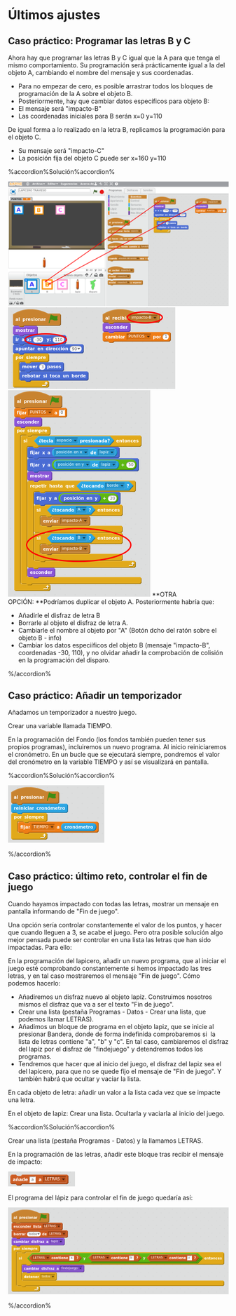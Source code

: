 
# Últimos ajustes

## Caso práctico: Programar las letras B y C

Ahora hay que programar las letras B y C igual que la A para que tenga el mismo comportamiento. Su programación será prácticamente igual a la del objeto A, cambiando el nombre del mensaje y sus coordenadas.

- Para no empezar de cero, es posible arrastrar todos los bloques de programación de la A sobre el objeto B.
- Posteriormente, hay que cambiar datos específicos para objeto B:
- El mensaje será "impacto-B"
- Las coordenadas iniciales para B serán x=0 y=110

De igual forma a lo realizado en la letra B, replicamos la programación para el objeto C.

- Su mensaje será "impacto-C"
- La posición fija del objeto C puede ser x=160 y=110



%accordion%Solución%accordion%

![](img/Seleccion_043.png)
![](img/Seleccion_044.png)
![](img/Seleccion_045.png)
**OTRA OPCIÓN: **Podríamos duplicar el objeto A. Posteriormente habría que:

- Añadirle el disfraz de letra B
- Borrarle al objeto el disfraz de letra A.
- Cambiarle el nombre al objeto por "A" (Botón dcho del ratón sobre el objeto B - info)
- Cambiar los datos especiíficos del objeto B (mensaje "impacto-B", coordenadas -30, 110), y no olvidar añadir la comprobación de colisión en la programación del disparo.

%/accordion%

## Caso práctico: Añadir un temporizador

Añadamos un temporizador a nuestro juego.

Crear una variable llamada TIEMPO.

En la programación del Fondo (los fondos también pueden tener sus propios programas), incluiremos un nuevo programa. Al inicio reiniciaremos el cronómetro. En un bucle que se ejecutará siempre, pondremos el valor del cronómetro en la variable TIEMPO y así se visualizará en pantalla.



%accordion%Solución%accordion%

![](img/Seleccion_050.png)

%/accordion%

## Caso práctico: último reto, controlar el fin de juego

Cuando hayamos impactado con todas las letras, mostrar un mensaje en pantalla informando de "Fin de juego".

Una opción sería controlar constantemente el valor de los puntos, y hacer que cuando lleguen a 3, se acabe el juego. Pero otra posible solución algo mejor pensada puede ser controlar en una lista las letras que han sido impactadas. Para ello:

En la programación del lapicero, añadir un nuevo programa, que al iniciar el juego esté comprobando constantemente si hemos impactado las tres letras, y en tal caso mostraremos el mensaje "Fin de juego". Cómo podemos hacerlo:

- Añadiremos un disfraz nuevo al objeto lapiz. Construimos nosotros mismos el disfraz que va a ser el texto "Fin de juego".
- Crear una lista (pestaña Programas - Datos - Crear una lista, que podemos llamar LETRAS).
- Añadimos un bloque de programa en el objeto lapiz, que se inicie al presionar Bandera, donde de forma indefinida comprobaremos si  la lista de letras contiene "a", "b" y "c". En tal caso, cambiaremos el disfraz del lapiz por el disfraz de "findejuego" y detendremos todos los programas.
- Tendremos que hacer que al inicio del juego, el disfraz del lapiz sea el del lapicero, para que no se quede fijo el mensaje de "Fin de juego". Y también habrá que ocultar y vaciar la lista.

En cada objeto de letra: añadir un valor a la lista cada vez que se impacte una letra.

En el objeto de lapiz: Crear una lista. Ocultarla y vaciarla al inicio del juego. 



%accordion%Solución%accordion%

Crear una lista (pestaña Programas - Datos) y la llamamos LETRAS.

En la programación de las letras, añadir este bloque tras recibir el mensaje de impacto:

![](img/Seleccion_061.1.png)

El programa del lápiz para controlar el fin de juego quedaría así:

![](img/Seleccion_062.1.png)

%/accordion%